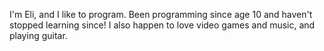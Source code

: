 I'm Eli, and I like to program. Been programming since age 10 and haven't stopped learning since!
I also happen to love video games and music, and playing guitar.

<!---
cmespradlin/cmespradlin is a ✨ special ✨ repository because its `README.md` (this file) appears on your GitHub profile.
You can click the Preview link to take a look at your changes.
--->
